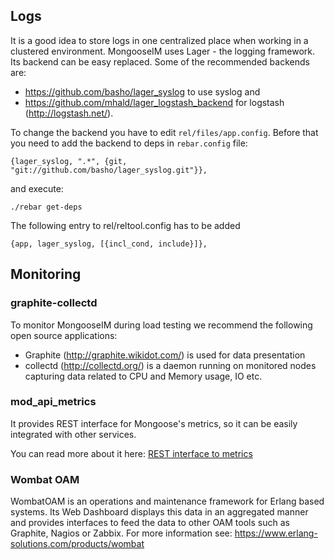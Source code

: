 Logs
---

It is a good idea to store logs in one centralized place when working in a clustered environment.
MongooseIM uses Lager - the logging framework. Its backend can be easy replaced.
Some of the recommended backends are:

- https://github.com/basho/lager_syslog to use syslog and 
- https://github.com/mhald/lager_logstash_backend for logstash (http://logstash.net/).

To change the backend you have to edit `rel/files/app.config`. Before that you need
to add the backend to deps in `rebar.config` file:

    {lager_syslog, ".*", {git, "git://github.com/basho/lager_syslog.git"}},

and execute:

    ./rebar get-deps

The following entry to rel/reltool.config has to be added

    {app, lager_syslog, [{incl_cond, include}]},


Monitoring
---

### graphite-collectd


To monitor MongooseIM during load testing we recommend the following open source applications:

- Graphite (http://graphite.wikidot.com/) is used for data presentation 
- collectd (http://collectd.org/) is a daemon running on monitored nodes capturing data related to CPU and Memory usage, IO etc. 

### mod_api_metrics

It provides REST interface for Mongoose's metrics, so it can be easily integrated
with other services.

You can read more about it here: [REST interface to metrics](/developers-guide/REST-interface-to-metrics)

### Wombat OAM

WombatOAM is an operations and maintenance framework for Erlang based systems. Its Web Dashboard displays this data in an aggregated manner and provides interfaces to feed the data to other OAM tools such as Graphite, Nagios or Zabbix.
For more information see:
https://www.erlang-solutions.com/products/wombat